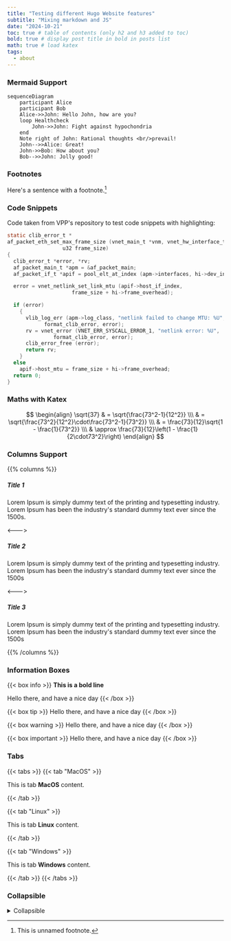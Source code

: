 ```yaml
---
title: "Testing different Hugo Website features"
subtitle: "Mixing markdown and JS"
date: "2024-10-21"
toc: true # table of contents (only h2 and h3 added to toc)
bold: true # display post title in bold in posts list
math: true # load katex
tags:
  - about
---
```


### Mermaid Support

```mermaid
sequenceDiagram
    participant Alice
    participant Bob
    Alice->>John: Hello John, how are you?
    loop Healthcheck
        John->>John: Fight against hypochondria
    end
    Note right of John: Rational thoughts <br/>prevail!
    John-->>Alice: Great!
    John->>Bob: How about you?
    Bob-->>John: Jolly good!
```

### Footnotes
Here's a sentence with a footnote.[^1]

[^1]: This is unnamed footnote.

### Code Snippets 
Code taken from VPP's repository to test code snippets with highlighting:

```c {linenos=inline,hl_lines=[2, "6-9"],linenostart=19}
static clib_error_t *
af_packet_eth_set_max_frame_size (vnet_main_t *vnm, vnet_hw_interface_t *hi,
				  u32 frame_size)
{
  clib_error_t *error, *rv;
  af_packet_main_t *apm = &af_packet_main;
  af_packet_if_t *apif = pool_elt_at_index (apm->interfaces, hi->dev_instance);

  error = vnet_netlink_set_link_mtu (apif->host_if_index,
				     frame_size + hi->frame_overhead);

  if (error)
    {
      vlib_log_err (apm->log_class, "netlink failed to change MTU: %U",
		    format_clib_error, error);
      rv = vnet_error (VNET_ERR_SYSCALL_ERROR_1, "netlink error: %U",
		       format_clib_error, error);
      clib_error_free (error);
      return rv;
    }
  else
    apif->host_mtu = frame_size + hi->frame_overhead;
  return 0;
}
```
### Maths with Katex
$$
\begin{align}
\sqrt{37} & = \sqrt{\frac{73^2-1}{12^2}} \\\
 & = \sqrt{\frac{73^2}{12^2}\cdot\frac{73^2-1}{73^2}} \\\
 & = \frac{73}{12}\sqrt{1 - \frac{1}{73^2}} \\\
 & \approx \frac{73}{12}\left(1 - \frac{1}{2\cdot73^2}\right)
\end{align}
$$

### Columns Support

{{% columns %}}

##### Title 1

Lorem Ipsum is simply dummy text of the printing and typesetting industry.
Lorem Ipsum has been the industry's standard dummy text ever since the 1500s.

<--->

##### Title 2

Lorem Ipsum is simply dummy text of the printing and typesetting industry.
Lorem Ipsum has been the industry's standard dummy text ever since the 1500s

<--->

##### Title 3

Lorem Ipsum is simply dummy text of the printing and typesetting industry.
Lorem Ipsum has been the industry's standard dummy text ever since the 1500s

{{% /columns %}}


### Information Boxes

{{< box info >}}
**This is a bold line**

Hello there, and have a nice day
{{< /box >}}

{{< box tip >}}
Hello there, and have a nice day
{{< /box >}}

{{< box warning >}}
Hello there, and have a nice day
{{< /box >}}

{{< box important >}}
Hello there, and have a nice day
{{< /box >}}

### Tabs
{{< tabs >}}
{{< tab "MacOS" >}}

This is tab **MacOS** content.

{{< /tab >}}

{{< tab "Linux" >}}

This is tab **Linux** content.

{{< /tab >}}

{{< tab "Windows" >}}

This is tab **Windows** content.

{{< /tab >}}
{{< /tabs >}}

### Collapsible

<details>
  <summary>Collapsible</summary>
    Hello there! This is an example collapsible.
</details>
